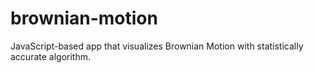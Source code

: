brownian-motion
===============

JavaScript-based app that visualizes Brownian Motion with statistically accurate algorithm.

